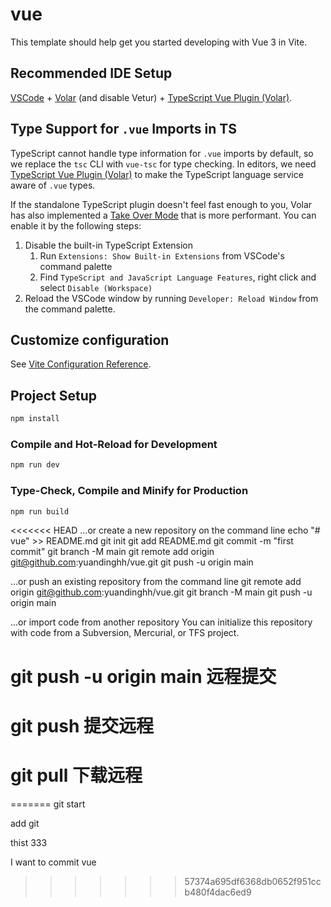# vue

This template should help get you started developing with Vue 3 in Vite.

## Recommended IDE Setup

[VSCode](https://code.visualstudio.com/) + [Volar](https://marketplace.visualstudio.com/items?itemName=Vue.volar) (and disable Vetur) + [TypeScript Vue Plugin (Volar)](https://marketplace.visualstudio.com/items?itemName=Vue.vscode-typescript-vue-plugin).

## Type Support for `.vue` Imports in TS

TypeScript cannot handle type information for `.vue` imports by default, so we replace the `tsc` CLI with `vue-tsc` for type checking. In editors, we need [TypeScript Vue Plugin (Volar)](https://marketplace.visualstudio.com/items?itemName=Vue.vscode-typescript-vue-plugin) to make the TypeScript language service aware of `.vue` types.

If the standalone TypeScript plugin doesn't feel fast enough to you, Volar has also implemented a [Take Over Mode](https://github.com/johnsoncodehk/volar/discussions/471#discussioncomment-1361669) that is more performant. You can enable it by the following steps:

1. Disable the built-in TypeScript Extension
    1) Run `Extensions: Show Built-in Extensions` from VSCode's command palette
    2) Find `TypeScript and JavaScript Language Features`, right click and select `Disable (Workspace)`
2. Reload the VSCode window by running `Developer: Reload Window` from the command palette.

## Customize configuration

See [Vite Configuration Reference](https://vitejs.dev/config/).

## Project Setup

```sh
npm install
```

### Compile and Hot-Reload for Development

```sh
npm run dev
```

### Type-Check, Compile and Minify for Production

```sh
npm run build
```
<<<<<<< HEAD
…or create a new repository on the command line
echo "# vue" >> README.md
git init
git add README.md
git commit -m "first commit"
git branch -M main
git remote add origin git@github.com:yuandinghh/vue.git
git push -u origin main


…or push an existing repository from the command line
git remote add origin git@github.com:yuandinghh/vue.git
git branch -M main
git push -u origin main


…or import code from another repository
You can initialize this repository with code from a Subversion, Mercurial, or TFS project.

# git push -u origin main    远程提交

# git push  提交远程
# git pull  下载远程

=======
git start

add git 

thist 333

 I want to commit vue

>>>>>>> 57374a695df6368db0652f951ccb480f4dac6ed9
